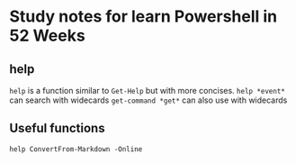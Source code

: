# Study notes for learn Powershell in 52 Weeks

## help

`help` is a function similar to `Get-Help` but with more concises.
`help *event*` can search with widecards
`get-command *get*` can also use with widecards

## Useful functions

`help ConvertFrom-Markdown -Online`
